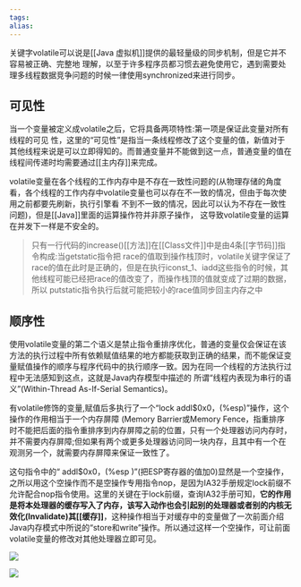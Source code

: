 ```yaml
---
tags: 
alias:
---
```


关键字volatile可以说是[[Java 虚拟机]]提供的最轻量级的同步机制，但是它并不容易被正确、完整地 理解，以至于许多程序员都习惯去避免使用它，遇到需要处理多线程数据竞争问题的时候一律使用synchronized来进行同步。

## 可见性

当一个变量被定义成volatile之后，它将具备两项特性:第一项是保证此变量对所有线程的可见 性，这里的“可见性”是指当一条线程修改了这个变量的值，新值对于其他线程来说是可以立即得知的。而普通变量并不能做到这一点，普通变量的值在线程间传递时均需要通过[[主内存]]来完成。

volatile变量在各个线程的工作内存中是不存在一致性问题的(从物理存储的角度看，各个线程的工作内存中volatile变量也可以存在不一致的情况，但由于每次使用之前都要先刷新，执行引擎看 不到不一致的情况，因此可以认为不存在一致性问题)，但是[[Java]]里面的运算操作符并非原子操作， 这导致volatile变量的运算在并发下一样是不安全的。

> 只有一行代码的increase()[[方法]]在[[Class文件]]中是由4条[[字节码]]指令构成:当getstatic指令把 race的值取到操作栈顶时，volatile关键字保证了race的值在此时是正确的，但是在执行iconst\_1、iadd这些指令的时候，其他线程可能已经把race的值改变了，而操作栈顶的值就变成了过期的数据，所以 putstatic指令执行后就可能把较小的race值同步回主内存之中

## 顺序性

使用volatile变量的第二个语义是禁止指令重排序优化，普通的变量仅会保证在该方法的执行过程中所有依赖赋值结果的地方都能获取到正确的结果，而不能保证变量赋值操作的顺序与程序代码中的执行顺序一致。因为在同一个线程的方法执行过程中无法感知到这点，这就是Java内存模型中描述的 所谓“线程内表现为串行的语义”(Within-Thread As-If-Serial Semantics)。

有volatile修饰的变量,赋值后多执行了一个“lock addl$0x0，(%esp)”操作，这个操作的作用相当于一个内存屏障 (Memory Barrier或Memory Fence，指重排序时不能把后面的指令重排序到内存屏障之前的位置，只有一个处理器访问内存时，并不需要内存屏障;但如果有两个或更多处理器访问同一块内存，且其中有一个在观测另一个，就需要内存屏障来保证一致性了。

这句指令中的“ addl$0x0，(%esp )”(把ESP寄存器的值加0)显然是一个空操作，之所以用这个空操作而不是空操作专用指令nop，是因为IA32手册规定lock前缀不允许配合nop指令使用。这里的关键在于lock前缀，查询IA32手册可知，**它的作用是将本处理器的缓存写入了内存，该写入动作也会引起别的处理器或者别的内核无效化(Invalidate)其[[缓存]]**，这种操作相当于对缓存中的变量做了一次前面介绍Java内存模式中所说的“store和write”操作。所以通过这样一个空操作，可让前面volatile变量的修改对其他处理器立即可见。







![](https://gd-hbimg.huaban.com/037a6f26772aac082a3abc806e76f4d3655359c36640-4ZTaWF_fw1200webp)

![](https://gd-hbimg.huaban.com/a0bf8fdd9ba4fe096b88c5b90174b3f3dee64cbabac8-NX2dTV)

